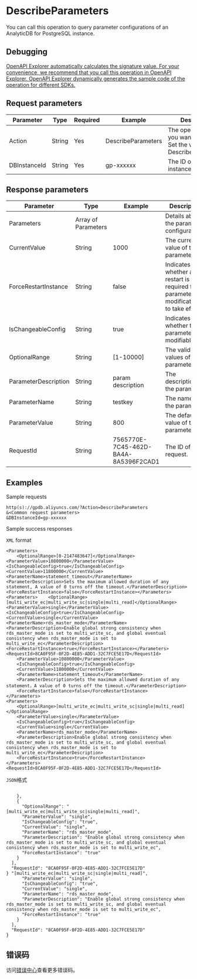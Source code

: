 # DescribeParameters

You can call this operation to query parameter configurations of an AnalyticDB for PostgreSQL instance.

## Debugging

[OpenAPI Explorer automatically calculates the signature value. For your convenience, we recommend that you call this operation in OpenAPI Explorer. OpenAPI Explorer dynamically generates the sample code of the operation for different SDKs.](https://api.aliyun.com/#product=gpdb&api=DescribeParameters&type=RPC&version=2016-05-03)

## Request parameters

|Parameter|Type|Required|Example|Description|
|---------|----|--------|-------|-----------|
|Action|String|Yes|DescribeParameters|The operation that you want to perform. Set the value to DescribeParameters. |
|DBInstanceId|String|Yes|gp-xxxxxx|The ID of the instance. |

## Response parameters

|Parameter|Type|Example|Description|
|---------|----|-------|-----------|
|Parameters|Array of Parameters| |Details about the parameter configurations. |
|CurrentValue|String|1000|The current value of the parameter. |
|ForceRestartInstance|String|false|Indicates whether a restart is required for parameter modifications to take effect. |
|IsChangeableConfig|String|true|Indicates whether the parameter is modifiable. |
|OptionalRange|String|\[1-10000\]|The valid values of the parameter. |
|ParameterDescription|String|param description|The description of the parameter. |
|ParameterName|String|testkey|The name of the parameter. |
|ParameterValue|String|800|The default value of the parameter. |
|RequestId|String|7565770E-7C45-462D-BA4A-8A5396F2CAD1|The ID of the request. |

## Examples

Sample requests

```
http(s)://gpdb.aliyuncs.com/?Action=DescribeParameters
&<Common request parameters>
&DBInstanceId=gp-xxxxxx
```

Sample success responses

`XML` format

```
<Parameters>
    <OptionalRange>[0-2147483647]</OptionalRange>    <ParameterValue>10800000</ParameterValue>    <IsChangeableConfig>true</IsChangeableConfig>    <CurrentValue>11800000</CurrentValue>    <ParameterName>statement_timeout</ParameterName>    <ParameterDescription>Sets the maximum allowed duration of any statement, A value of 0 turns off the timeout.</ParameterDescription>    <ForceRestartInstance>false</ForceRestartInstance></Parameters><Parameters>    <OptionalRange>[multi_write_ec|multi_write_sc|single|multi_read]</OptionalRange>    <ParameterValue>single</ParameterValue>    <IsChangeableConfig>true</IsChangeableConfig>    <CurrentValue>single</CurrentValue>    <ParameterName>rds_master_mode</ParameterName>    <ParameterDescription>Enable global strong consistency when rds_master_mode is set to multi_write_sc, and global eventual consistency when rds_master_mode is set to multi_write_ec</ParameterDescription>    <ForceRestartInstance>true</ForceRestartInstance></Parameters><RequestId>8CA0F95F-0F2D-4E85-ADD1-32C7FCE5E17D</RequestId>
    <ParameterValue>10800000</ParameterValue>
    <IsChangeableConfig>true</IsChangeableConfig>
    <CurrentValue>11800000</CurrentValue>
    <ParameterName>statement_timeout</ParameterName>
    <ParameterDescription>Sets the maximum allowed duration of any statement，A value of 0 turns off the timeout.</ParameterDescription>
    <ForceRestartInstance>false</ForceRestartInstance>
</Parameters>
<Parameters>
    <OptionalRange>[multi_write_ec|multi_write_sc|single|multi_read]</OptionalRange>
    <ParameterValue>single</ParameterValue>
    <IsChangeableConfig>true</IsChangeableConfig>
    <CurrentValue>single</CurrentValue>
    <ParameterName>rds_master_mode</ParameterName>
    <ParameterDescription>Enable global strong consistency when rds_master_mode is set to multi_write_sc, and global eventual consistency when rds_master_mode is set to multi_write_ec</ParameterDescription>
    <ForceRestartInstance>true</ForceRestartInstance>
</Parameters>
<RequestId>8CA0F95F-0F2D-4E85-ADD1-32C7FCE5E17D</RequestId>
```

`JSON`格式

```

    },
    {
      "OptionalRange": "[multi_write_ec|multi_write_sc|single|multi_read]",
      "ParameterValue": "single",
      "IsChangeableConfig": "true",
      "CurrentValue": "single",
      "ParameterName": "rds_master_mode",
      "ParameterDescription": "Enable global strong consistency when rds_master_mode is set to multi_write_sc, and global eventual consistency when rds_master_mode is set to multi_write_ec",
      "ForceRestartInstance": "true"
    }
  ],
  "RequestId": "8CA0F95F-0F2D-4E85-ADD1-32C7FCE5E17D"
} "[multi_write_ec|multi_write_sc|single|multi_read]",
      "ParameterValue": "single",
      "IsChangeableConfig": "true",
      "CurrentValue": "single",
      "ParameterName": "rds_master_mode",
      "ParameterDescription": "Enable global strong consistency when rds_master_mode is set to multi_write_sc, and global eventual consistency when rds_master_mode is set to multi_write_ec",
      "ForceRestartInstance": "true"
    }
  ],
  "RequestId": "8CA0F95F-0F2D-4E85-ADD1-32C7FCE5E17D"
}
```

## 错误码

访问[错误中心](https://error-center.alibabacloud.com/status/product/gpdb)查看更多错误码。


